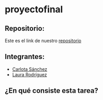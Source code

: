 # proyectofinal

## Repositorio:

Este es el link de nuestro [repositorio](https://github.com/lauralardies/proyectofinal)

## Integrantes:

- [Carlota Sánchez](https://github.com/crltsnch) 
- [Laura Rodríguez](https://github.com/lauralardies)

## ¿En qué consiste esta tarea?
